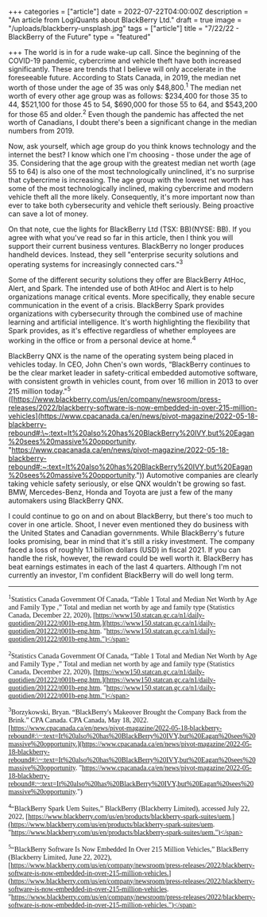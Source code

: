 +++
categories = ["article"]
date = 2022-07-22T04:00:00Z
description = "An article from LogiQuants about BlackBerry Ltd."
draft = true
image = "/uploads/blackberry-unsplash.jpg"
tags = ["article"]
title = "7/22/22 - BlackBerry of the Future"
type = "featured"

+++
The world is in for a rude wake-up call. Since the beginning of the COVID-19 pandemic, cybercrime and vehicle theft have both increased significantly. These are trends that I believe will only accelerate in the foreseeable future. According to Stats Canada, in 2019, the median net worth of those under the age of 35 was only $48,800.<sup>1</sup> The median net worth of every other age group was as follows: $234,400 for those 35 to 44, $521,100 for those 45 to 54, $690,000 for those 55 to 64, and $543,200 for those 65 and older.<sup>2</sup> Even though the pandemic has affected the net worth of Canadians, I doubt there's been a significant change in the median numbers from 2019.

Now, ask yourself, which age group do you think knows technology and the internet the best? I know which one I'm choosing - those under the age of 35. Considering that the age group with the greatest median net worth (age 55 to 64) is also one of the most technologically uninclined, it's no surprise that cybercrime is increasing. The age group with the lowest net worth has some of the most technologically inclined, making cybercrime and modern vehicle theft all the more likely. Consequently, it's more important now than ever to take both cybersecurity and vehicle theft seriously. Being proactive can save a lot of money.

On that note, cue the lights for BlackBerry Ltd (TSX: BB)(NYSE: BB). If you agree with what you've read so far in this article, then I think you will support their current business ventures. BlackBerry no longer produces handheld devices. Instead, they sell "enterprise security solutions and operating systems for increasingly connected cars."<sup>3</sup>

Some of the different security solutions they offer are BlackBerry AtHoc, Alert, and Spark. The intended use of both AtHoc and Alert is to help organizations manage critical events. More specifically, they enable secure communication in the event of a crisis. BlackBerry Spark provides organizations with cybersecurity through the combined use of machine learning and artificial intelligence. It's worth highlighting the flexibility that Spark provides, as it's effective regardless of whether employees are working in the office or from a personal device at home.<sup>4</sup>

BlackBerry QNX is the name of the operating system being placed in vehicles today. In CEO, John Chen's own words, “BlackBerry continues to be the clear market leader in safety-critical embedded automotive software, with consistent growth in vehicles count, from over 16 million in 2013 to over 215 million today."<sup>5</sup> ([https://www.blackberry.com/us/en/company/newsroom/press-releases/2022/blackberry-software-is-now-embedded-in-over-215-million-vehicles](https://www.cpacanada.ca/en/news/pivot-magazine/2022-05-18-blackberry-rebound#:\~:text=It%20also%20has%20BlackBerry%20IVY,but%20Eagan%20sees%20massive%20opportunity. "https://www.cpacanada.ca/en/news/pivot-magazine/2022-05-18-blackberry-rebound#:~:text=It%20also%20has%20BlackBerry%20IVY,but%20Eagan%20sees%20massive%20opportunity.")) Automotive companies are clearly taking vehicle safety seriously, or else QNX wouldn't be growing so fast. BMW, Mercedes-Benz, Honda and Toyota are just a few of the many automakers using BlackBerry QNX.

I could continue to go on and on about BlackBerry, but there's too much to cover in one article. Shoot, I never even mentioned they do business with the United States and Canadian governments. While BlackBerry's future looks promising, bear in mind that it's still a risky investment. The company faced a loss of roughly 1.1 billion dollars (USD) in fiscal 2021. If you can handle the risk, however, the reward could be well worth it. BlackBerry has beat earnings estimates in each of the last 4 quarters. Although I'm not currently an investor, I'm confident BlackBerry will do well long term.

***

<span style="font-family:Times New Roman; font-size:1em;"><sup>1</sup>Statistics Canada Government Of Canada, “Table 1 Total and Median Net Worth by Age and Family Type ,” Total and median net worth by age and family type (Statistics Canada, December 22, 2020), [https://www150.statcan.gc.ca/n1/daily-quotidien/201222/t001b-eng.htm.](https://www150.statcan.gc.ca/n1/daily-quotidien/201222/t001b-eng.htm. "https://www150.statcan.gc.ca/n1/daily-quotidien/201222/t001b-eng.htm.")</span>

<span style="font-family:Times New Roman; font-size:1em;"><sup>2</sup>Statistics Canada Government Of Canada, “Table 1 Total and Median Net Worth by Age and Family Type ,” Total and median net worth by age and family type (Statistics Canada, December 22, 2020), [https://www150.statcan.gc.ca/n1/daily-quotidien/201222/t001b-eng.htm.](https://www150.statcan.gc.ca/n1/daily-quotidien/201222/t001b-eng.htm. "https://www150.statcan.gc.ca/n1/daily-quotidien/201222/t001b-eng.htm.")</span>

<span style="font-family:Times New Roman; font-size:1em;"><sup>3</sup>Borzykowski, Bryan. “BlackBerry's Makeover Brought the Company Back from the Brink.” CPA Canada. CPA Canada, May 18, 2022. [https://www.cpacanada.ca/en/news/pivot-magazine/2022-05-18-blackberry-rebound#:\~:text=It%20also%20has%20BlackBerry%20IVY,but%20Eagan%20sees%20massive%20opportunity.](https://www.cpacanada.ca/en/news/pivot-magazine/2022-05-18-blackberry-rebound#:\~:text=It%20also%20has%20BlackBerry%20IVY,but%20Eagan%20sees%20massive%20opportunity. "https://www.cpacanada.ca/en/news/pivot-magazine/2022-05-18-blackberry-rebound#:~:text=It%20also%20has%20BlackBerry%20IVY,but%20Eagan%20sees%20massive%20opportunity.")

</span>

<span style="font-family:Times New Roman; font-size:1em;"><sup>4</sup>“BlackBerry Spark Uem Suites,” BlackBerry (Blackberry Limited), accessed July 22, 2022, [https://www.blackberry.com/us/en/products/blackberry-spark-suites/uem.](https://www.blackberry.com/us/en/products/blackberry-spark-suites/uem. "https://www.blackberry.com/us/en/products/blackberry-spark-suites/uem.")</span>

<span style="font-family:Times New Roman; font-size:1em;"><sup>5</sup>“BlackBerry Software Is Now Embedded In Over 215 Million Vehicles,” BlackBerry (Blackberry Limited, June 22, 2022), [https://www.blackberry.com/us/en/company/newsroom/press-releases/2022/blackberry-software-is-now-embedded-in-over-215-million-vehicles.](https://www.blackberry.com/us/en/company/newsroom/press-releases/2022/blackberry-software-is-now-embedded-in-over-215-million-vehicles. "https://www.blackberry.com/us/en/company/newsroom/press-releases/2022/blackberry-software-is-now-embedded-in-over-215-million-vehicles.")</span>